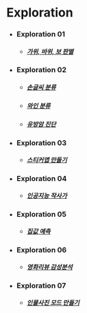 # Exploration

- ### Exploration 01
  - ##### [가위, 바위, 보 판별](https://github.com/Duodum/Exploration/blob/master/Exp01_rock_scissor_paper/Exp01_rock_scissor_paper.ipynb)

- ### Exploration 02
  - ##### [손글씨 분류](https://github.com/Duodum/Exploration/blob/master/Exp02_Classification/Exp02_digits.ipynb)
  - ##### [와인 분류](https://github.com/Duodum/Exploration/blob/master/Exp02_Classification/Exp02_wine.ipynb)
  - ##### [유방암 진단](https://github.com/Duodum/Exploration/blob/master/Exp02_Classification/Exp02_breast_cancer.ipynb)

- ### Exploration 03
  - ##### [스티커앱 만들기](https://github.com/Duodum/Exploration/blob/master/Exp03_Camera_Sticker/Exp03_Camera_Sticker.ipynb)

- ### Exploration 04
  - ##### [인공지능 작사가](https://github.com/Duodum/Exploration/blob/master/Exp04_Lyricist/Exp04_Lyricist.ipynb)

- ### Exploration 05
  - ##### [집값 예측](https://github.com/Duodum/Exploration/blob/master/Exp05_Kaggle_Kakr_Housing/Exp05_Kaggle_Kakr_Housing.ipynb)

- ### Exploration 06
  - ##### [영화리뷰 감성분석](https://github.com/Duodum/Exploration/blob/master/Exp06_Movie_Review/Exp06_Movie_Review.ipynb)

- ### Exploration 07
  - ##### [인물사진 모드 만들기](https://github.com/Duodum/Exploration/blob/master/Exp07_Semantic_Segmentation/Exp07_Semantic_Segmentation.ipynb)